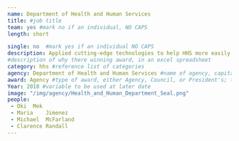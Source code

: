 ```yaml
---
name: Department of Health and Human Services
title: #job title
team: yes #mark no if an individual, NO CAPS
length: short

single: no  #mark yes if an individual NO CAPS
description: Applied cutting-edge technologies to help HHS more easily get what they need to meet their mission. The team used blockchain, artificial intelligence, and machine learning to create a better acquisition process for HHS programs, contractors, and industry partners.
#description of why there winning award, in an excel spreadsheet
category: hhs #reference list of categories
agency: Department of Health and Human Services #name of agency, capitalize first letter of each name
award: Agency #type of award, either Agency, Council, or President's; this is case sensitive so make sure to match the options listed exactly. This section generates the format of the card
Year: 2018 #variable to be used at later date
image: "/img/agency/Health_and_Human_Department_Seal.png"
people:
 - Oki	Mek
 - Maria	Jimenez
 - Michael	McFarland
 - Clarence	Randall
---
```

